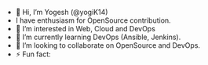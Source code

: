 - 👋 Hi, I’m Yogesh (@yogiK14)
-    I have enthusiasm for OpenSource contribution.
- 👀 I’m interested in Web, Cloud and DevOps
- 🌱 I’m currently learning DevOps (Ansible, Jenkins).
- 💞️ I’m looking to collaborate on OpenSource and DevOps.
- ⚡ Fun fact: 

<!---
yogiK14/yogiK14 is a ✨ special ✨ repository because its `README.md` (this file) appears on your GitHub profile.
You can click the Preview link to take a look at your changes.
--->
